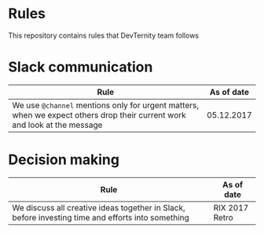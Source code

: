 # Rules
This repository contains rules that DevTernity team follows


# Slack communication 

| Rule  | As of date |
| ------------- | ------------- |
We use `@channel` mentions only for urgent matters, when we expect others drop their current work and look at the message  | 05.12.2017 |


# Decision making

| Rule  | As of date |
| ------------- | ------------- |
We discuss all creative ideas together in Slack, before investing time and efforts into something | RIX 2017 Retro |
